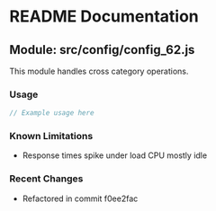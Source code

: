 # README Documentation

## Module: src/config/config_62.js

This module handles cross category operations.

### Usage

```java
// Example usage here
```

### Known Limitations

- Response times spike under load CPU mostly idle

### Recent Changes

- Refactored in commit f0ee2fac
